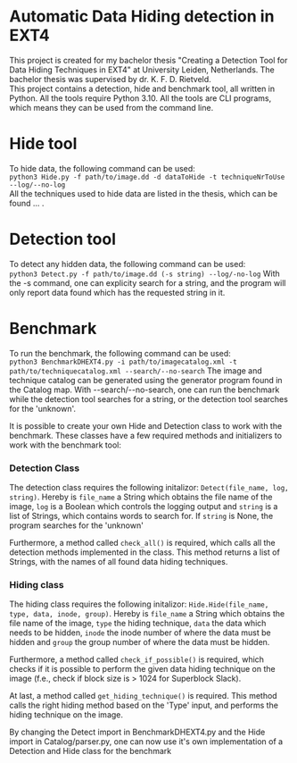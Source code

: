 # Automatic Data Hiding detection in EXT4
This project is created for my bachelor thesis "Creating a Detection Tool for Data Hiding Techniques
in EXT4" at University Leiden, Netherlands. The bachelor thesis was supervised by dr. K. F. D. Rietveld.  
This project contains a detection, hide and benchmark tool, all written in Python. All the tools require Python 3.10. All the tools are CLI programs,
which means they can be used from the command line.

# Hide tool
To hide data, the following command can be used:  
`python3 Hide.py -f path/to/image.dd -d dataToHide -t techniqueNrToUse --log/--no-log`  
All the techniques used to hide data are listed in the thesis, which can be found ... .

# Detection tool
To detect any hidden data, the following command can be used:  
`python3 Detect.py -f path/to/image.dd (-s string) --log/-no-log`
With the -s command, one can explicity search for a string, and the program will only report data found which
has the requested string in it.

# Benchmark
To run the benchmark, the following command can be used:  
`python3 BenchmarkDHEXT4.py -i path/to/imagecatalog.xml -t path/to/techniquecatalog.xml --search/--no-search`
The image and technique catalog can be generated using the generator program found in the Catalog map. With --search/--no-search, 
one can run the benchmark while the detection tool searches for a string, or the detection tool searches for the 'unknown'.

It is possible to create your own Hide and Detection class to work with the benchmark. These classes have a few required methods and initializers to work with the benchmark tool:

### Detection Class
The detection class requires the following initalizor: `Detect(file_name, log, string)`. Hereby is `file_name` a String which obtains the file name of the image, `log` is a Boolean which controls the logging output and `string` is a list of Strings, which contains words to search for. If `string` is None, the program searches for the 'unknown'

Furthermore, a method called `check_all()` is required, which calls all the detection methods implemented in the class. This method returns a list of Strings, with the names of all found data hiding techniques.

### Hiding class
The hiding class requires the following initalizor: `Hide.Hide(file_name, type, data, inode, group)`.  Hereby is `file_name` a String which obtains the file name of the image, `type` the hiding technique, `data` the data which needs to be hidden, `inode` the inode number of where the data must be hidden and `group` the group number of where the data must be hidden. 

Furthermore, a method called `check_if_possible()` is required, which checks if it is possible to perform the given data hiding technique on the image (f.e., check if block size is > 1024 for Superblock Slack).

At last, a method called `get_hiding_technique()` is required. This method calls the right hiding method based on the 'Type' input, and performs the hiding technique on the image.

By changing the Detect import in BenchmarkDHEXT4.py and the Hide import in Catalog/parser.py, one can now use it's own implementation of a Detection and Hide class for the benchmark
